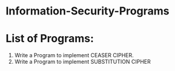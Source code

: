 # Information-Security-Programs

<h1> List of Programs: </h1>

1) Write a Program to implement CEASER CIPHER.
2) Write a Program to implement SUBSTITUTION CIPHER

